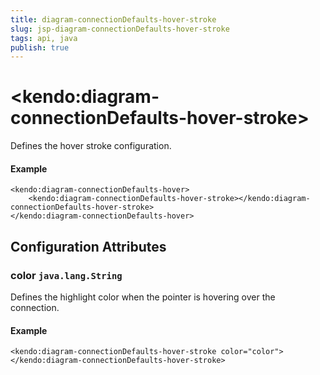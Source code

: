 ```yaml
---
title: diagram-connectionDefaults-hover-stroke
slug: jsp-diagram-connectionDefaults-hover-stroke
tags: api, java
publish: true
---
```


# \<kendo:diagram-connectionDefaults-hover-stroke\>

Defines the hover stroke configuration.

#### Example
    <kendo:diagram-connectionDefaults-hover>
        <kendo:diagram-connectionDefaults-hover-stroke></kendo:diagram-connectionDefaults-hover-stroke>
    </kendo:diagram-connectionDefaults-hover>

## Configuration Attributes

### color `java.lang.String`

Defines the highlight color when the pointer is hovering over the connection.

#### Example
    <kendo:diagram-connectionDefaults-hover-stroke color="color">
    </kendo:diagram-connectionDefaults-hover-stroke>

